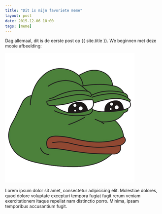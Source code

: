 ```yaml
---
title: "Dit is mijn favoriete meme"
layout: post
date: 2015-12-06 18:00
tags: [meme]
---
```

Dag allemaal, dit is de eerste post op {{ site.title }}. We beginnen met deze mooie afbeelding:

![get memed guise](pepe.png)

Lorem ipsum dolor sit amet, consectetur adipisicing elit. Molestiae dolores, quod dolore voluptate excepturi tempora fugiat fugit rerum veniam exercitationem itaque repellat nam distinctio porro. Minima, ipsam temporibus accusantium fugit.